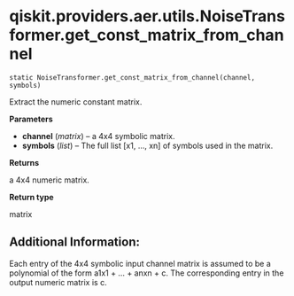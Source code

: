# qiskit.providers.aer.utils.NoiseTransformer.get\_const\_matrix\_from\_channel

`static NoiseTransformer.get_const_matrix_from_channel(channel, symbols)`

Extract the numeric constant matrix.

**Parameters**

*   **channel** (*matrix*) – a 4x4 symbolic matrix.
*   **symbols** (*list*) – The full list \[x1, …, xn] of symbols used in the matrix.

**Returns**

a 4x4 numeric matrix.

**Return type**

matrix

## Additional Information:

Each entry of the 4x4 symbolic input channel matrix is assumed to be a polynomial of the form a1x1 + … + anxn + c. The corresponding entry in the output numeric matrix is c.
